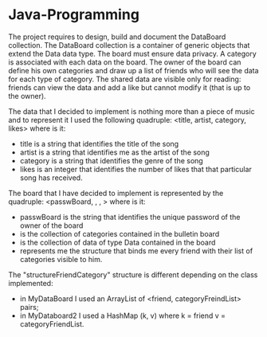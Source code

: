 # Java-Programming

The project requires to design, build and document the DataBoard <E extends Data> collection. The DataBoard <E extends Data> collection is a container of generic objects that extend the Data data type. The board must ensure data privacy. A category is associated with each data on the board. The owner of the board can define his own categories and draw up a list of friends who will see the data for each type of category. The shared data are visible only for reading: friends can view the data and add a like but cannot modify it (that is up to the owner).
  
The data that I decided to implement is nothing more than a piece of music and to represent it I used the following quadruple:
<title, artist, category, likes>
where is it:
- title is a string that identifies the title of the song
- artist is a string that identifies me as the artist of the song
- category is a string that identifies the genre of the song
- likes is an integer that identifies the number of likes that that particular song has received.

The board that I have decided to implement is represented by the quadruple:
<passwBoard, <categories>, <data>, <structureFriendCategory>>
where is it:
- passwBoard is the string that identifies the unique password of the owner of the board
- <categories> is the collection of categories contained in the bulletin board
- <data> is the collection of data of type Data contained in the board
- <structureFriendCategory> represents me the structure that binds me every friend with their list of categories
visible to him.

The "structureFriendCategory" structure is different depending on the class implemented:
- in MyDataBoard I used an ArrayList of <friend, categoryFreindList> pairs;
- in MyDataboard2 I used a HashMap (k, v) where
      k = friend
      v = categoryFriendList.

